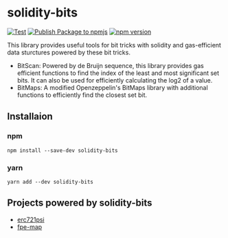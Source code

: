 # solidity-bits
[![Test](https://github.com/estarriolvetch/solidity-bits/actions/workflows/node.js.yml/badge.svg)](https://github.com/estarriolvetch/solidity-bits/actions/workflows/node.js.yml)
[![Publish Package to npmjs](https://github.com/estarriolvetch/solidity-bits/actions/workflows/deploy_npm.yml/badge.svg)](https://github.com/estarriolvetch/solidity-bits/actions/workflows/deploy_npm.yml)
[![npm version](https://badge.fury.io/js/solidity-bits.svg)](https://www.npmjs.com/package/solidity-bits)

This library provides useful tools for bit tricks with solidity and gas-efficient data sturctures powered by these bit tricks.

- BitScan: Powered by de Bruijn sequence, this library provides gas efficient functions to find the index of the least and most significant set bits. It can also be used for efficiently calculating the log2 of a value.
- BitMaps: A modified Openzeppelin's BitMaps library with additional functions to efficiently find the closest set bit.

## Installaion
### npm
```
npm install --save-dev solidity-bits
```
### yarn
```
yarn add --dev solidity-bits
```

## Projects powered by solidity-bits
- [erc721psi](https://github.com/estarriolvetch/ERC721Psi)
- [fpe-map](https://github.com/estarriolvetch/fpe-map)
